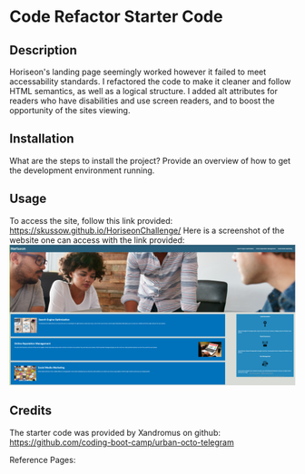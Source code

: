 # Code Refactor Starter Code

## Description

Horiseon's landing page seemingly worked however it failed to meet accessability standards. I refactored the code to make it cleaner and follow HTML semantics, as well as a logical structure. I added alt attributes for readers who have disabilities and use screen readers, and to boost the opportunity of the sites viewing. 

## Installation

What are the steps to install the project? Provide an overview of how to get the development environment running.

## Usage

To access the site, follow this link provided:
https://skussow.github.io/HoriseonChallenge/
Here is a screenshot of the website one can access with the link provided:
!["screenshot of website"](./assets/images/screenshot.PNG)
## Credits

The starter code was provided by Xandromus on github: https://github.com/coding-boot-camp/urban-octo-telegram

Reference Pages: